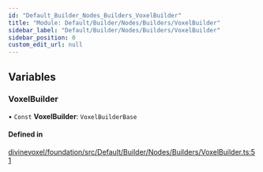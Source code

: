 ```yaml
---
id: "Default_Builder_Nodes_Builders_VoxelBuilder"
title: "Module: Default/Builder/Nodes/Builders/VoxelBuilder"
sidebar_label: "Default/Builder/Nodes/Builders/VoxelBuilder"
sidebar_position: 0
custom_edit_url: null
---
```


## Variables

### VoxelBuilder

• `Const` **VoxelBuilder**: `VoxelBuilderBase`

#### Defined in

[divinevoxel/foundation/src/Default/Builder/Nodes/Builders/VoxelBuilder.ts:51](https://github.com/lucasdamianjohnson/DivineVoxelEngine/blob/596fa7391478620ed460dfb4856ff0a763b91c49/divinevoxel/foundation/src/Default/Builder/Nodes/Builders/VoxelBuilder.ts#L51)

